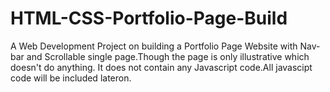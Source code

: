 # HTML-CSS-Portfolio-Page-Build
A Web Development Project on building a Portfolio Page Website with Nav-bar and Scrollable single page.Though the page is only illustrative which doesn't do anything.
It does not contain any Javascript code.All javascipt code will be included lateron.
